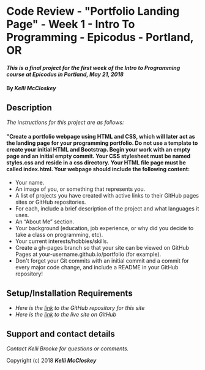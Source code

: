 # Code Review - "Portfolio Landing Page" - Week 1 - Intro To Programming - Epicodus - Portland, OR

#### _This is a final project for the first week of the Intro to Programming course at Epicodus in Portland, May 21, 2018_

#### By _**Kelli McCloskey**_

## Description

_The instructions for this project are as follows:_

#### "Create a portfolio webpage using HTML and CSS, which will later act as the landing page for your programming portfolio. Do not use a template to create your initial HTML and Bootstrap. Begin your work with an empty page and an initial empty commit. Your CSS stylesheet must be named styles.css and reside in a css directory. Your HTML file page must be called index.html. Your webpage should include the following content:

* Your name.
* An image of you, or something that represents you.
* A list of projects you have created with active links to their GitHub pages sites or GitHub repositories.
* For each, include a brief description of the project and what languages it uses.
* An “About Me” section.
* Your background (education, job experience, or why did you decide to take a class on programming, etc).
* Your current interests/hobbies/skills.
* Create a gh-pages branch so that your site can be viewed on GitHub Pages at your-username.github.io/portfolio (for example).
* Don't forget your Git commits with an initial commit and a commit for every major code change, and include a README in your GitHub repository!



## Setup/Installation Requirements

* _Here is the [link](https://github.com/kellibrooke/code-review-week1) to the GitHub repository for this site_
* _Here is the [link](https://kellibrooke.github.io/code-review-week1/) to the live site on GitHub_

## Support and contact details

_Contact Kelli Brooke for questions or comments._


Copyright (c) 2018 **_Kelli McCloskey_**

